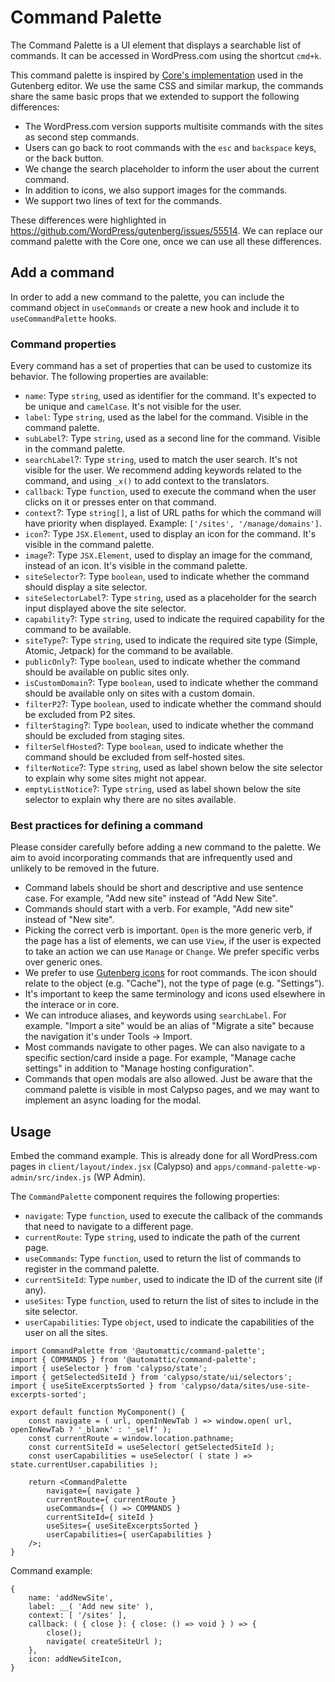 # Command Palette

The Command Palette is a UI element that displays a searchable list of commands. It can be accessed in WordPress.com using the shortcut `cmd+k`.

This command palette is inspired by [Core's implementation](https://github.com/WordPress/gutenberg/blob/trunk/packages/commands/README.md) used in the Gutenberg editor. We use the same CSS and similar markup, the commands share the same basic props that we extended to support the following differences:

- The WordPress.com version supports multisite commands with the sites as second step commands.
- Users can go back to root commands with the `esc` and `backspace` keys, or the back button.
- We change the search placeholder to inform the user about the current command.
- In addition to icons, we also support images for the commands.
- We support two lines of text for the commands.

These differences were highlighted in <https://github.com/WordPress/gutenberg/issues/55514>. We can replace our command palette with the Core one, once we can use all these differences.

## Add a command

In order to add a new command to the palette, you can include the command object in `useCommands` or create a new hook and include it to `useCommandPalette` hooks.

### Command properties

Every command has a set of properties that can be used to customize its behavior. The following properties are available:

- `name`: Type `string`, used as identifier for the command. It's expected to be unique and `camelCase`. It's not visible for the user.
- `label`: Type `string`, used as the label for the command. Visible in the command palette.
- `subLabel`?: Type `string`, used as a second line for the command. Visible in the command palette.
- `searchLabel`?: Type `string`, used to match the user search. It's not visible for the user. We recommend adding keywords related to the command, and using `_x()` to add context to the translators.
- `callback`: Type `function`, used to execute the command when the user clicks on it or presses enter on that command.
- `context`?: Type `string[]`, a list of URL paths for which the command will have priority when displayed. Example: `['/sites', '/manage/domains']`.
- `icon`?: Type `JSX.Element`, used to display an icon for the command. It's visible in the command palette.
- `image`?: Type `JSX.Element`, used to display an image for the command, instead of an icon. It's visible in the command palette.
- `siteSelector`?: Type `boolean`, used to indicate whether the command should display a site selector.
- `siteSelectorLabel`?: Type `string`, used as a placeholder for the search input displayed above the site selector.
- `capability`?: Type `string`, used to indicate the required capability for the command to be available.
- `siteType`?: Type `string`, used to indicate the required site type (Simple, Atomic, Jetpack) for the command to be available.
- `publicOnly`?: Type `boolean`, used to indicate whether the command should be available on public sites only.
- `isCustomDomain`?: Type `boolean`, used to indicate whether the command should be available only on sites with a custom domain.
- `filterP2`?: Type `boolean`, used to indicate whether the command should be excluded from P2 sites.
- `filterStaging`?: Type `boolean`, used to indicate whether the command should be excluded from staging sites.
- `filterSelfHosted`?: Type `boolean`, used to indicate whether the command should be excluded from self-hosted sites.
- `filterNotice`?: Type `string`, used as label shown below the site selector to explain why some sites might not appear.
- `emptyListNotice`?: Type `string`, used as label shown below the site selector to explain why there are no sites available.

### Best practices for defining a command

Please consider carefully before adding a new command to the palette. We aim to avoid incorporating commands that are infrequently used and unlikely to be removed in the future.

- Command labels should be short and descriptive and use sentence case. For example, "Add new site" instead of "Add New Site".
- Commands should start with a verb. For example, "Add new site" instead of "New site".
- Picking the correct verb is important. `Open` is the more generic verb, if the page has a list of elements, we can use `View`, if the user is expected to take an action we can use `Manage` or `Change`. We prefer specific verbs over generic ones.
- We prefer to use [Gutenberg icons](https://wordpress.github.io/gutenberg/?path=/story/icons-icon--library) for root commands. The icon should relate to the object (e.g. "Cache"), not the type of page (e.g. "Settings").
- It's important to keep the same terminology and icons used elsewhere in the interace or in core.
- We can introduce aliases, and keywords using `searchLabel`. For example. "Import a site" would be an alias of "Migrate a site" because the navigation it's under Tools → Import.
- Most commands navigate to other pages. We can also navigate to a specific section/card inside a page. For example, "Manage cache settings" in addition to "Manage hosting configuration".
- Commands that open modals are also allowed. Just be aware that the command palette is visible in most Calypso pages, and we may want to implement an async loading for the modal.

## Usage

Embed the command example. This is already done for all WordPress.com pages in `client/layout/index.jsx` (Calypso) and `apps/command-palette-wp-admin/src/index.js` (WP Admin).

The `CommandPalette` component requires the following properties:

- `navigate`: Type `function`, used to execute the callback of the commands that need to navigate to a different page.
- `currentRoute`: Type `string`, used to indicate the path of the current page.
- `useCommands`: Type `function`, used to return the list of commands to register in the command palette.
- `currentSiteId`: Type `number`, used to indicate the ID of the current site (if any).
- `useSites`: Type `function`, used to return the list of sites to include in the site selector.
- `userCapabilities`: Type `object`, used to indicate the capabilities of the user on all the sites.

```tsx
import CommandPalette from '@automattic/command-palette';
import { COMMANDS } from '@automattic/command-palette';
import { useSelector } from 'calypso/state';
import { getSelectedSiteId } from 'calypso/state/ui/selectors';
import { useSiteExcerptsSorted } from 'calypso/data/sites/use-site-excerpts-sorted';

export default function MyComponent() {
	const navigate = ( url, openInNewTab ) => window.open( url, openInNewTab ? '_blank' : '_self' );
	const currentRoute = window.location.pathname;
	const currentSiteId = useSelector( getSelectedSiteId );
	const userCapabilities = useSelector( ( state ) => state.currentUser.capabilities );

	return <CommandPalette
		navigate={ navigate }
		currentRoute={ currentRoute }
		useCommands={ () => COMMANDS }
		currentSiteId={ siteId }
		useSites={ useSiteExcerptsSorted }
		userCapabilities={ userCapabilities }
	/>;
}
```

Command example:

```
{
	name: 'addNewSite',
	label: __( 'Add new site' ),
	context: [ '/sites' ],
	callback: ( { close }: { close: () => void } ) => {
		close();
		navigate( createSiteUrl );
	},
	icon: addNewSiteIcon,
}
```
